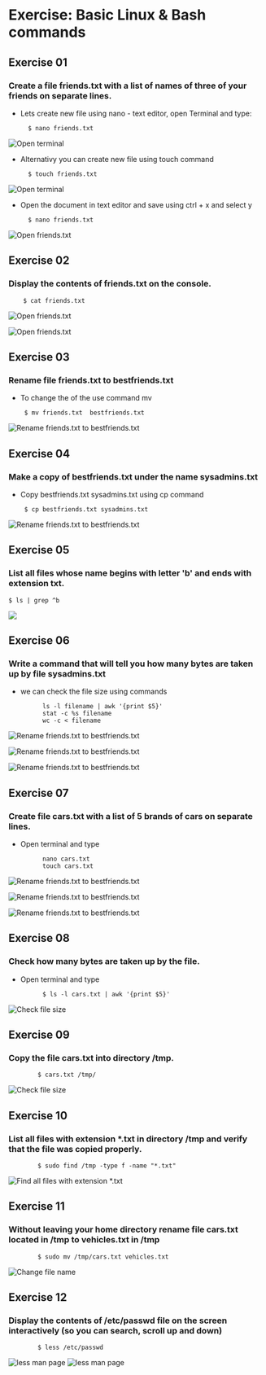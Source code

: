 
# Exercise: Basic Linux & Bash commands 

## Exercise 01

### Create a file friends.txt with a list of names of three of your friends on separate lines. 

* Lets create new file using nano - text editor, open Terminal and type:

        $ nano friends.txt
![Open terminal](images/1.png)

* Alternativy you can create new file using touch command

		$ touch friends.txt

![Open terminal](images/2.png)


* Open the document in text editor and save using ctrl + x and select y

		$ nano friends.txt

![Open friends.txt ](images/3.png)

## Exercise 02
### Display the contents of friends.txt on the console. 

		$ cat friends.txt

![Open friends.txt ](images/4.png)

![Open friends.txt ](images/5.png)


## Exercise 03 
### Rename file friends.txt to bestfriends.txt 

 * To change the of the use command mv
 
 	
        $ mv friends.txt  bestfriends.txt 

 
![Rename friends.txt  to bestfriends.txt ](images/6.png)

 

## Exercise 04 
### Make a copy of bestfriends.txt under the name sysadmins.txt

 * Copy bestfriends.txt sysadmins.txt using cp command
 
 	
        $ cp bestfriends.txt sysadmins.txt

 
![Rename friends.txt  to bestfriends.txt ](images/7.png)

## Exercise 05

### List all files whose name begins with letter 'b' and ends with extension txt. 

    $ ls | grep ^b


 ![](images/11.png)

## Exercise 06

###  Write a command that will tell you how many bytes are taken up by file sysadmins.txt 

* we can check the file size using commands 
 
 		    ls -l filename | awk '{print $5}'
            stat -c %s filename
            wc -c < filename



![Rename friends.txt  to bestfriends.txt ](images/9-2.png)

![Rename friends.txt  to bestfriends.txt ](images/9-3.png)

![Rename friends.txt  to bestfriends.txt ](images/9-1.png)


## Exercise 07

###  Create file cars.txt with a list of 5 brands of cars on separate lines. 

* Open terminal and type
 
            nano cars.txt
            touch cars.txt



![Rename friends.txt  to bestfriends.txt ](images/10-1.png)

![Rename friends.txt  to bestfriends.txt ](images/10-2.png)

![Rename friends.txt  to bestfriends.txt ](images/10-3.png)



## Exercise 08

###  Check how many bytes are taken up by the file. 

* Open terminal and type
 
            $ ls -l cars.txt | awk '{print $5}'
             

![Check file size ](images/12.png)

 
 
 ## Exercise 09

###  Copy the file cars.txt into directory /tmp. 

 
            $ cars.txt /tmp/
             

![Check file size ](images/13.png)
 

  ## Exercise 10

###  List all files with extension *.txt in directory /tmp and verify that the file was copied properly. 

 
            $ sudo find /tmp -type f -name "*.txt"
             

![Find all files with extension *.txt ](images/14.png)



  ## Exercise 11

###  Without leaving your home directory rename file cars.txt located in /tmp to vehicles.txt in /tmp 

 
            $ sudo mv /tmp/cars.txt vehicles.txt
             

![Change file name](images/15.png)
 

 ## Exercise 12

###  Display the contents of /etc/passwd file on the screen interactively (so you can search, scroll up and down) 

 
            $ less /etc/passwd
             

![less man page ](images/16.png)
![less man page ](images/17.png)

 